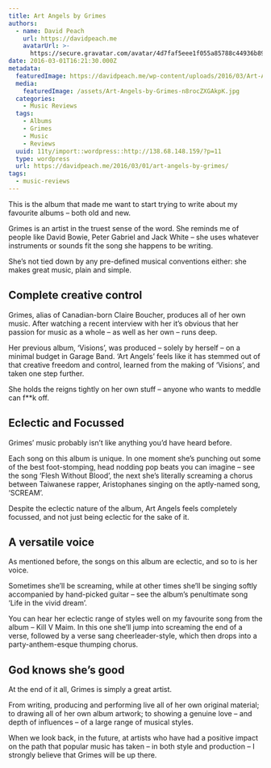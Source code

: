 ```yaml
---
title: Art Angels by Grimes
authors:
  - name: David Peach
    url: https://davidpeach.me
    avatarUrl: >-
      https://secure.gravatar.com/avatar/4d7faf5eee1f055a85788c44936b8995eaab6dfb004e7854ec747ccb272e91ee?s=96&d=mm&r=g
date: 2016-03-01T16:21:30.000Z
metadata:
  featuredImage: https://davidpeach.me/wp-content/uploads/2016/03/Art-Angels-by-Grimes.jpg
  media:
    featuredImage: /assets/Art-Angels-by-Grimes-n8rocZXGAkpK.jpg
  categories:
    - Music Reviews
  tags:
    - Albums
    - Grimes
    - Music
    - Reviews
  uuid: 11ty/import::wordpress::http://138.68.148.159/?p=11
  type: wordpress
  url: https://davidpeach.me/2016/03/01/art-angels-by-grimes/
tags:
  - music-reviews
---
```

This is the album that made me want to start trying to write about my favourite albums – both old and new.

Grimes is an artist in the truest sense of the word. She reminds me of people like David Bowie, Peter Gabriel and Jack White – she uses whatever instruments or sounds fit the song she happens to be writing.

She’s not tied down by any pre-defined musical conventions either: she makes great music, plain and simple.

## Complete creative control

Grimes, alias of Canadian-born Claire Boucher, produces all of her own music. After watching a recent interview with her it’s obvious that her passion for music as a whole – as well as her own – runs deep.

Her previous album, ‘Visions’, was produced – solely by herself – on a minimal budget in Garage Band. ‘Art Angels’ feels like it has stemmed out of that creative freedom and control, learned from the making of ‘Visions’, and taken one step further.

She holds the reigns tightly on her own stuff – anyone who wants to meddle can f\*\*k off.

## Eclectic and Focussed

Grimes’ music probably isn’t like anything you’d have heard before.

Each song on this album is unique. In one moment she’s punching out some of the best foot-stomping, head nodding pop beats you can imagine – see the song ‘Flesh Without Blood’, the next she’s literally screaming a chorus between Taiwanese rapper, Aristophanes singing on the aptly-named song, ‘SCREAM’.

Despite the eclectic nature of the album, Art Angels feels completely focussed, and not just being eclectic for the sake of it.

## A versatile voice

As mentioned before, the songs on this album are eclectic, and so to is her voice.

Sometimes she’ll be screaming, while at other times she’ll be singing softly accompanied by hand-picked guitar – see the album’s penultimate song ‘Life in the vivid dream’.

You can hear her eclectic range of styles well on my favourite song from the album – Kill V Maim. In this one she’ll jump into screaming the end of a verse, followed by a verse sang cheerleader-style, which then drops into a party-anthem-esque thumping chorus.

## God knows she’s good

At the end of it all, Grimes is simply a great artist.

From writing, producing and performing live all of her own original material; to drawing all of her own album artwork; to showing a genuine love – and depth of influences – of a large range of musical styles.

When we look back, in the future, at artists who have had a positive impact on the path that popular music has taken – in both style and production – I strongly believe that Grimes will be up there.